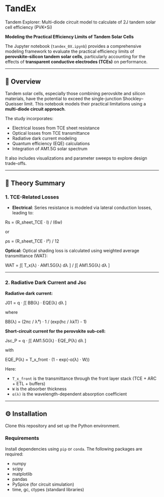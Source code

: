 # TandEx
Tandem Explorer: Multi-diode circuit model to calculate of 2J tandem solar cell efficiency (PVK+Si)

**Modeling the Practical Efficiency Limits of Tandem Solar Cells**

The Jupyter notebook (`tandex_0X.ipynb`) provides a comprehensive modeling framework to evaluate the practical efficiency limits of **perovskite–silicon tandem solar cells**, particularly accounting for the effects of **transparent conductive electrodes (TCEs)** on performance.

---

## 📘 Overview

Tandem solar cells, especially those combining perovskite and silicon materials, have the potential to exceed the single-junction Shockley–Queisser limit. This notebook models their practical limitations using a **multi-diode circuit approach**.

The study incorporates:
- Electrical losses from TCE sheet resistance
- Optical losses from TCE transmittance
- Radiative dark current modeling
- Quantum efficiency (EQE) calculations
- Integration of AM1.5G solar spectrum

It also includes visualizations and parameter sweeps to explore design trade-offs.

---

## 📐 Theory Summary

### 1. **TCE-Related Losses**
- **Electrical**: Series resistance is modeled via lateral conduction losses, leading to:

Rs = (R_sheet_TCE · l) / (6w)

or

ρs = (R_sheet_TCE · l²) / 12


**Optical:** Optical shading loss is calculated using weighted average transmittance (WAT):

WAT = ∫[ T_x(λ) · AM1.5G(λ) dλ ] / ∫[ AM1.5G(λ) dλ ]

---

### 2. Radiative Dark Current and Jsc

**Radiative dark current:**

J01 = q · ∫[ BB(λ) · EQE(λ) dλ ]

where

BB(λ) = (2πc / λ⁴) · 1 / (exp(hc / λkT) - 1)

**Short-circuit current for the perovskite sub-cell:**

Jsc_P = q · ∫[ AM1.5G(λ) · EQE_P(λ) dλ ]

with

EQE_P(λ) = T_x_front · (1 - exp(-α(λ) · W))

Here:
- `T_x_front` is the transmittance through the front layer stack (TCE + ARC + ETL + buffers)
- `W` is the absorber thickness
- `α(λ)` is the wavelength-dependent absorption coefficient

---

## ⚙️ Installation

Clone this repository and set up the Python environment.

### Requirements

Install dependencies using `pip` or `conda`. The following packages are required:

- numpy
- scipy
- matplotlib
- pandas
- PySpice (for circuit simulation)
- time, gc, ctypes (standard libraries)

